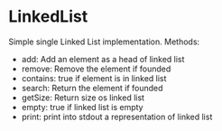 # LinkedList

Simple single Linked List implementation.
Methods:
- add: Add an element as a head of linked list
- remove: Remove the element if founded
- contains: true if element is in linked list
- search: Return the element if founded
- getSize: Return size os linked list
- empty: true if linked list is empty
- print: print into stdout a representation of linked list
